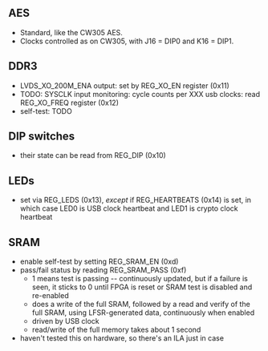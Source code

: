 ## AES
- Standard, like the CW305 AES.
- Clocks controlled as on CW305, with J16 = DIP0 and K16 = DIP1.

## DDR3
- LVDS_XO_200M_ENA output: set by REG_XO_EN register (0x11)
- TODO: SYSCLK input monitoring: cycle counts per XXX usb clocks: read REG_XO_FREQ
  register (0x12)
- self-test: TODO

## DIP switches
- their state can be read from REG_DIP (0x10)

## LEDs
- set via REG_LEDS (0x13), *except* if REG_HEARTBEATS (0x14) is set, in which
  case LED0 is USB clock heartbeat and LED1 is crypto clock heartbeat

## SRAM
- enable self-test by setting REG_SRAM_EN (0xd)
- pass/fail status by reading REG_SRAM_PASS (0xf)
    - 1 means test is passing -- continuously updated, but if a failure is
      seen, it sticks to 0 until FPGA is reset or SRAM test is disabled and
      re-enabled
    - does a write of the full SRAM, followed by a read and verify of the
      full SRAM, using LFSR-generated data, continuously when enabled
    - driven by USB clock
    - read/write of the full memory takes about 1 second
- haven't tested this on hardware, so there's an ILA just in case

